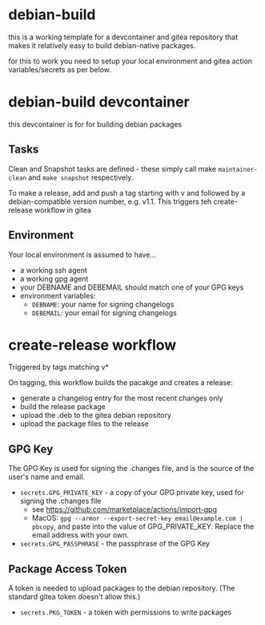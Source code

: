 # debian-build

this is a working template for a devcontainer and gitea repository that makes it
relatively easy to build debian-native packages.

for this to work you need to setup your local environment and gitea action variables/secrets
as per below.

# debian-build devcontainer

this devcontainer is for for building debian packages

## Tasks

Clean and Snapshot tasks are defined - these simply call make `maintainer-clean` and
`make snapshot` respectively.

To make a release, add and push a tag starting with v and followed by a debian-compatible
version number, e.g. v1.1.  This triggers teh create-release workflow in gitea

## Environment

Your local environment is assumed to have...
+ a working ssh agent
+ a working gpg agent
+ your DEBNAME and DEBEMAIL should match one of your GPG keys
+ environment variables:
    + `DEBNAME`: your name for signing changelogs
    + `DEBEMAIL`: your email for signing changelogs

# create-release workflow

Triggered by tags matching v*

On tagging, this workflow builds the pacakge and creates a release:
+ generate a changelog entry for the most recent changes only
+ build the release package
+ upload the .deb to the gitea debian repository
+ upload the package files to the release

## GPG Key

The GPG Key is used for signing the .changes file, and is the source of the user's name and email.

+ `secrets.GPG_PRIVATE_KEY` - a copy of your GPG private key, used for signing the .changes file
    - see https://github.com/marketplace/actions/import-gpg
    - MacOS: `gpg --armor --export-secret-key email@example.com | pbcopy`, and paste into the value of GPG_PRIVATE_KEY.  Replace the email address with your own.
+ `secrets.GPG_PASSPHRASE` - the passphrase of the GPG Key

## Package Access Token

A token is needed to upload packages to the debian repository.  (The standard gitea token doesn't allow this.)

+ `secrets.PKG_TOKEN` - a token with permissions to write packages

